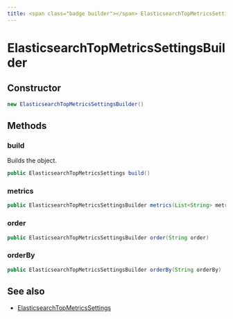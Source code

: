 ```yaml
---
title: <span class="badge builder"></span> ElasticsearchTopMetricsSettingsBuilder
---
```

# <span class="badge builder"></span> ElasticsearchTopMetricsSettingsBuilder

## Constructor

```java
new ElasticsearchTopMetricsSettingsBuilder()
```
## Methods

### <span class="badge object-method"></span> build

Builds the object.

```java
public ElasticsearchTopMetricsSettings build()
```

### <span class="badge object-method"></span> metrics

```java
public ElasticsearchTopMetricsSettingsBuilder metrics(List<String> metrics)
```

### <span class="badge object-method"></span> order

```java
public ElasticsearchTopMetricsSettingsBuilder order(String order)
```

### <span class="badge object-method"></span> orderBy

```java
public ElasticsearchTopMetricsSettingsBuilder orderBy(String orderBy)
```

## See also

 * <span class="badge object-type-class"></span> [ElasticsearchTopMetricsSettings](./object-ElasticsearchTopMetricsSettings.md)
